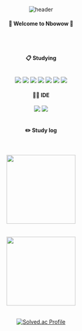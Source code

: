 <!--
**Nbowow/Nbowow** is a ✨ _special_ ✨ repository because its `README.md` (this file) appears on your GitHub profile.

Here are some ideas to get you started:

- 🔭 I’m currently working on ...
- 🌱 I’m currently learning ...
- 👯 I’m looking to collaborate on ...
- 🤔 I’m looking for help with ...
- 💬 Ask me about ...
- 📫 How to reach me: ...
- 😄 Pronouns: ...
- ⚡ Fun fact: ...
-->

<div align="center">
  
  ![header](https://capsule-render.vercel.app/api?type=cylinder&color=000000&text=Nbowow&fontColor=ffffff&fontSize=70&animation=fadeIn)
  
  #### :wave: Welcome to Nbowow 👋
  
  <br/>
  <br/>
  
  #### :clipboard: Studying
   
  <br/>
  
  <img src="https://img.shields.io/badge/Python-3776AB?style=for-the-badge&logo=Python&logoColor=white">
  
  <img src="https://img.shields.io/badge/Java-ED8B00?style=for-the-badge&logo=openjdk&logoColor=white">

  <img src="https://img.shields.io/badge/Vue.js-35495E?style=for-the-badge&logo=vue.js&logoColor=4FC08D">

  <img src="https://img.shields.io/badge/Tailwind_CSS-38B2AC?style=for-the-badge&logo=tailwind-css&logoColor=white">
  
  <img src="https://img.shields.io/badge/Dart-EB1B23?style=for-the-badge&logo=Dart&logoColor=white">
  
  <img src="https://img.shields.io/badge/Flutter-02569B?style=for-the-badge&logo=Flutter&logoColor=white">

<img src="https://img.shields.io/badge/Spring-6DB33F?style=for-the-badge&logo=Spring&logoColor=white">



#### 👩‍💻 IDE

<img src="https://img.shields.io/badge/VSCode-007ACC?style=for-the-badge&logo=VisualStudioCode&logoColor=white">

<img src="https://img.shields.io/badge/IntelliJ_IDEA-000000.svg?style=for-the-badge&logo=intellij-idea&logoColor=white">
  
  
  
  
  
  <br/>
  <br/>
  
  #### :pencil2: Study log
  
  <br/>
  
<!--   ![Anurag's GitHub stats](https://github-readme-stats.vercel.app/api?username=Nbowow&show_icons=true&theme=radical) -->
  
  <img align="center" style="height:180px" src="https://github-readme-stats.vercel.app/api?username=Nbowow" /></a>
  <br/> <br/> <br/>
<img align="center" style="height:180px" src="https://github-readme-stats.vercel.app/api/top-langs/?username=Nbowow&layout=compact" /></a> 
  <br/> <br/> <br/>
  [![Solved.ac Profile](http://mazassumnida.wtf/api/generate_badge?boj=nbo5548)](https://solved.ac/nbo5548)
  
   
</div>

